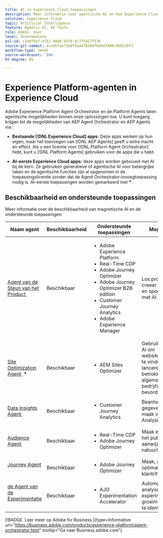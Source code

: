 ```yaml
---
title: AI in Experience Cloud-toepassingen
description: Meer informatie over agentische AI en hoe Experience Cloud-toepassingen gebruikmaken van Adobe agentic-framework.
solution: Experience Cloud
topic: Artificial Intelligence
feature: Agentic AI, AI Tools
role: Admin, User
level: Intermediate
exl-id: c1a8f9a7-4752-4040-b5f0-dc775417f536
source-git-commit: 4ce6b7ae75b8fdad478384fbd6d3400c4b852bf3
workflow-type: tm+mt
source-wordcount: '284'
ht-degree: 6%

---
```


# Experience Platform-agenten in Experience Cloud

Adobe Experience Platform Agent Orchestrator en de Platform Agents laten agentische mogelijkheden binnen onze oplossingen toe. U kunt toegang krijgen tot de mogelijkheden van AEP Agent Orchestrator en AEP Agents via::

* **Bestaande [!DNL Experience Cloud] apps:** Deze apps werken op hun eigen, maar het toevoegen van [!DNL AEP Agents] geeft u extra macht en effect. Als u een licentie voor [!DNL Platform Agent Orchestrator] hebt, kunt u [!DNL Platform Agents] gebruiken voor de apps die u hebt.

* **AI-eerste Experience Cloud apps:** deze apps worden gebouwd met AI bij de kern. Ze gebruiken generatieve of agentische AI voor belangrijke taken en de agentische functies zijn al opgenomen in de toepassingslicentie zonder dat de Agent Orchestrator-invoegtoepassing nodig is. AI-eerste toepassingen worden gemarkeerd met <b>* </b> .

## Beschikbaarheid en ondersteunde toepassingen

Meer informatie over de beschikbaarheid van magnetische AI en de ondersteunde toepassingen:

| Naam agent | Beschikbaarheid | Ondersteunde toepassingen | Mogelijkheden |
|---|----------|------------|----------|
| [&#x200B; Agent van de Steun van het Product &#x200B;](https://experienceleague.adobe.com/nl/docs/experience-platform/ai-assistant/new-features/customer-support) | Beschikbaar | <ul><li>Adobe Experience Platform</li><li>Real-Time CDP</li><li>Adobe Journey Optimizer</li><li>Adobe Journey Optimizer B2B edition</li><li>Customer Journey Analytics</li><li>Adobe Experience Manager</li></ul> | Los problemen op, creeer steunkaartjes, en spoorvooruitgang met AI Medewerker. |
| [&#x200B; Site Optimization Agent &#x200B;](https://experienceleague.adobe.com/nl/docs/experience-manager-sites-optimizer/content/home) <b>* </b> | Beschikbaar | <ul><li>AEM Sites Optimizer</li></ul> | Gebruikt generatieve AI om websiteverbeteringen te vinden en te lanceren die verkeer, betrokkenheid, en algemene bedrijfsresultaten bevorderen. |
| [&#x200B; Data Insights Agent &#x200B;](https://experienceleague.adobe.com/nl/docs/analytics-platform/using/cja-overview/cja-b2c-overview/data-analysis-ai) | Beschikbaar | <ul><li>Customer Journey Analytics</li></ul> | Beantwoord gegevensvragen en maak visualisaties in Analysis Workspace. |
| [&#x200B; Audience Agent &#x200B;](https://experienceleague.adobe.com/nl/docs/experience-cloud-ai/experience-cloud-ai/agents/audience) | Beschikbaar | <ul><li>Real-Time CDP</li><li>Adobe Journey Optimizer</li></ul> | Maak en optimaliseer het publiek met de aanwijzingen voor natuurlijke talen. |
| [&#x200B; Journey Agent &#x200B;](https://experienceleague.adobe.com/nl/docs/experience-cloud-ai/experience-cloud-ai/agents/ajo-agent-analyze) | Beschikbaar | <ul><li>Adobe Journey Optimizer</li></ul> | Maak, analyseer en optimaliseer klantritten op schaal. |
| [&#x200B; de Agent van de Experimentatie &#x200B;](https://experienceleague.adobe.com/nl/docs/journey-optimizer/using/content-management/content-experiment/experiment/experiment-accelerator-security) | Beschikbaar | <ul><li>AJO Experimentation Accelerator</li></ul> | Automatische analyse om experimenten en groeimogelijkheden te identificeren. |

[!BADGE &#x200B; Leer meer op Adobe for Business &#x200B;]{type=Informative url="https://business.adobe.com/products/experience-platform/agent-orchestrator.html" tooltip="Ga naar Business.adobe.com"}








